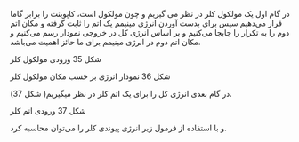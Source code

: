 

در گام اول یک مولکول کلر در نظر می گیریم و چون مولکول است، کاپوینت را برابر گاما قرار می‌دهیم سپس برای بدست آوردن انرژی مینیمم یک اتم را ثابت گرفته و مکان اتم دوم را به تکرار را جابجا می‌کنیم و بر اساس انرژی کل در خروجی نمودار رسم می‌کنیم و مکان اتم دوم در انرژی مینیمم برای ما حائز اهمیت می‌باشد.

شکل 35 ورودی مولکول کلر

شکل 36 نمودار انرژی بر حسب مکان مولکول  کلر

در گام بعدی انرژی کل را برای یک اتم کلر در نظر میگیریم\( شکل 37\). 

شکل 37 ورودی اتم کلر 



و با استفاده از فرمول زیر انرژی پیوندی کلر را می‌توان محاسبه کرد.



